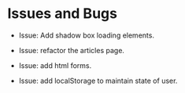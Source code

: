 # Issues and Bugs

- Issue: Add shadow box loading elements.

- Issue: refactor the articles page.

- Issue: add html forms.

- Issue: add localStorage to maintain state of user.

